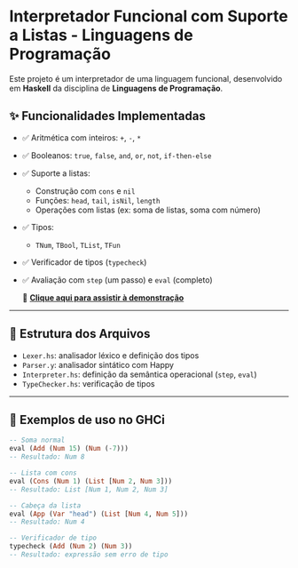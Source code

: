 # Interpretador Funcional com Suporte a Listas - Linguagens de Programação

Este projeto é um interpretador de uma linguagem funcional, desenvolvido em **Haskell** da disciplina de **Linguagens de Programação**.

## ✨ Funcionalidades Implementadas

- ✅ Aritmética com inteiros: `+`, `-`, `*`
- ✅ Booleanos: `true`, `false`, `and`, `or`, `not`, `if-then-else`
- ✅ Suporte a listas:
  - Construção com `cons` e `nil`
  - Funções: `head`, `tail`, `isNil`, `length`
  - Operações com listas (ex: soma de listas, soma com número)
- ✅ Tipos:
  - `TNum`, `TBool`, `TList`, `TFun`
- ✅ Verificador de tipos (`typecheck`)
- ✅ Avaliação com `step` (um passo) e `eval` (completo)


  🔗 **[Clique aqui para assistir à demonstração](https://seu-link-aqui.com)**


---

## 📁 Estrutura dos Arquivos

- `Lexer.hs`: analisador léxico e definição dos tipos
- `Parser.y`: analisador sintático com Happy
- `Interpreter.hs`: definição da semântica operacional (`step`, `eval`)
- `TypeChecker.hs`: verificação de tipos

---

## 📌 Exemplos de uso no GHCi

```haskell
-- Soma normal
eval (Add (Num 15) (Num (-7))) 
-- Resultado: Num 8

-- Lista com cons
eval (Cons (Num 1) (List [Num 2, Num 3]))
-- Resultado: List [Num 1, Num 2, Num 3]

-- Cabeça da lista
eval (App (Var "head") (List [Num 4, Num 5])) 
-- Resultado: Num 4

-- Verificador de tipo
typecheck (Add (Num 2) (Num 3)) 
-- Resultado: expressão sem erro de tipo
